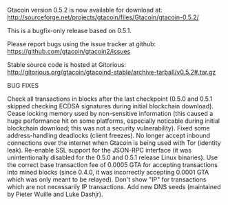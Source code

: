 Gtacoin version 0.5.2 is now available for download at:
http://sourceforge.net/projects/gtacoin/files/Gtacoin/gtacoin-0.5.2/

This is a bugfix-only release based on 0.5.1.

Please report bugs using the issue tracker at github:
https://github.com/gtacoin/gtacoin2/issues

Stable source code is hosted at Gitorious:
http://gitorious.org/gtacoin/gtacoind-stable/archive-tarball/v0.5.2#.tar.gz

BUG FIXES

Check all transactions in blocks after the last checkpoint (0.5.0 and 0.5.1 skipped checking ECDSA signatures during initial blockchain download).
Cease locking memory used by non-sensitive information (this caused a huge performance hit on some platforms, especially noticable during initial blockchain download; this was
not a security vulnerability).
Fixed some address-handling deadlocks (client freezes).
No longer accept inbound connections over the internet when Gtacoin is being used with Tor (identity leak).
Re-enable SSL support for the JSON-RPC interface (it was unintentionally disabled for the 0.5.0 and 0.5.1 release Linux binaries).
Use the correct base transaction fee of 0.0005 GTA for accepting transactions into mined blocks (since 0.4.0, it was incorrectly accepting 0.0001 GTA which was only meant to be relayed).
Don't show "IP" for transactions which are not necessarily IP transactions.
Add new DNS seeds (maintained by Pieter Wuille and Luke Dashjr).
